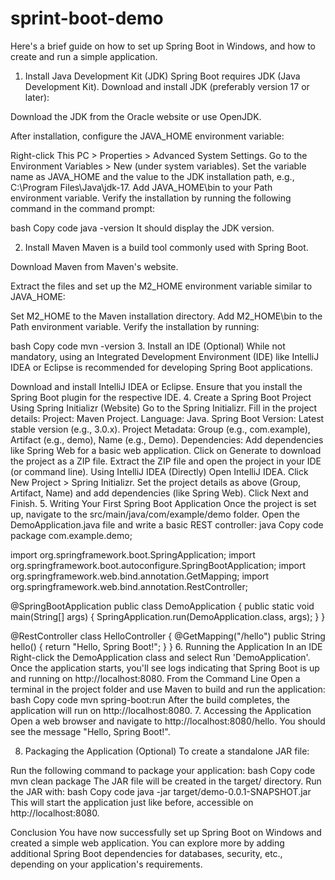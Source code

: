 # sprint-boot-demo

Here's a brief guide on how to set up Spring Boot in Windows, and how to create and run a simple application.

1. Install Java Development Kit (JDK)
Spring Boot requires JDK (Java Development Kit). Download and install JDK (preferably version 17 or later):

Download the JDK from the Oracle website or use OpenJDK.

After installation, configure the JAVA_HOME environment variable:

Right-click This PC > Properties > Advanced System Settings.
Go to the Environment Variables > New (under system variables).
Set the variable name as JAVA_HOME and the value to the JDK installation path, e.g., C:\Program Files\Java\jdk-17.
Add JAVA_HOME\bin to your Path environment variable.
Verify the installation by running the following command in the command prompt:

bash
Copy code
java -version
It should display the JDK version.

2. Install Maven
Maven is a build tool commonly used with Spring Boot.

Download Maven from Maven's website.

Extract the files and set up the M2_HOME environment variable similar to JAVA_HOME:

Set M2_HOME to the Maven installation directory.
Add M2_HOME\bin to the Path environment variable.
Verify the installation by running:

bash
Copy code
mvn -version
3. Install an IDE (Optional)
While not mandatory, using an Integrated Development Environment (IDE) like IntelliJ IDEA or Eclipse is recommended for developing Spring Boot applications.

Download and install IntelliJ IDEA or Eclipse.
Ensure that you install the Spring Boot plugin for the respective IDE.
4. Create a Spring Boot Project
Using Spring Initializr (Website)
Go to the Spring Initializr.
Fill in the project details:
Project: Maven Project.
Language: Java.
Spring Boot Version: Latest stable version (e.g., 3.0.x).
Project Metadata: Group (e.g., com.example), Artifact (e.g., demo), Name (e.g., Demo).
Dependencies: Add dependencies like Spring Web for a basic web application.
Click on Generate to download the project as a ZIP file.
Extract the ZIP file and open the project in your IDE (or command line).
Using IntelliJ IDEA (Directly)
Open IntelliJ IDEA.
Click New Project > Spring Initializr.
Set the project details as above (Group, Artifact, Name) and add dependencies (like Spring Web).
Click Next and Finish.
5. Writing Your First Spring Boot Application
Once the project is set up, navigate to the src/main/java/com/example/demo folder.
Open the DemoApplication.java file and write a basic REST controller:
java
Copy code
package com.example.demo;

import org.springframework.boot.SpringApplication;
import org.springframework.boot.autoconfigure.SpringBootApplication;
import org.springframework.web.bind.annotation.GetMapping;
import org.springframework.web.bind.annotation.RestController;

@SpringBootApplication
public class DemoApplication {
    public static void main(String[] args) {
        SpringApplication.run(DemoApplication.class, args);
    }
}

@RestController
class HelloController {
    @GetMapping("/hello")
    public String hello() {
        return "Hello, Spring Boot!";
    }
}
6. Running the Application
In an IDE
Right-click the DemoApplication class and select Run 'DemoApplication'.
Once the application starts, you'll see logs indicating that Spring Boot is up and running on http://localhost:8080.
From the Command Line
Open a terminal in the project folder and use Maven to build and run the application:
bash
Copy code
mvn spring-boot:run
After the build completes, the application will run on http://localhost:8080.
7. Accessing the Application
Open a web browser and navigate to http://localhost:8080/hello. You should see the message "Hello, Spring Boot!".

8. Packaging the Application (Optional)
To create a standalone JAR file:

Run the following command to package your application:
bash
Copy code
mvn clean package
The JAR file will be created in the target/ directory. Run the JAR with:
bash
Copy code
java -jar target/demo-0.0.1-SNAPSHOT.jar
This will start the application just like before, accessible on http://localhost:8080.

Conclusion
You have now successfully set up Spring Boot on Windows and created a simple web application. You can explore more by adding additional Spring Boot dependencies for databases, security, etc., depending on your application's requirements.
